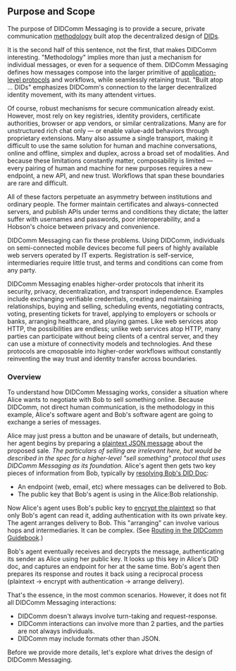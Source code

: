 ## Purpose and Scope

The purpose of DIDComm Messaging is to provide a secure, private communication <u>methodology</u> built atop the decentralized design of <u><a href="https://www.w3.org/TR/did-core/">DIDs</a></u>.

It is the second half of this sentence, not the first, that makes DIDComm interesting. "Methodology" implies more than just a mechanism for individual messages, or even for a sequence of them. DIDComm Messaging defines how messages compose into the larger primitive of [application-level protocols](#protocols) and workflows, while seamlessly retaining trust. "Built atop ... DIDs" emphasizes DIDComm's connection to the larger decentralized identity movement, with its many attendent virtues.

Of course, robust mechanisms for secure communication already exist. However, most rely on key registries, identity providers, certificate authorities, browser or app vendors, or similar centralizations. Many are for unstructured rich chat only &mdash; or enable value-add behaviors through proprietary extensions. Many also assume a single transport, making it difficult to use the same solution for human and machine conversations, online and offline, simplex and duplex, across a broad set of modalities. And because these limitations constantly matter, composability is limited &mdash; every pairing of human and machine for new purposes requires a new endpoint, a new API, and new trust. Workflows that span these boundaries are rare and difficult.

All of these factors perpetuate an asymmetry between institutions and ordinary people. The former maintain certificates and always-connected servers, and publish APIs under terms and conditions they dictate; the latter suffer with usernames and passwords, poor interoperability, and a Hobson's choice between privacy and convenience.

DIDComm Messaging can fix these problems. Using DIDComm, individuals on semi-connected mobile devices become full peers of highly available web servers operated by IT experts. Registration is self-service, intermediaries require little trust, and terms and conditions can come from any party.

DIDComm Messaging enables higher-order protocols that inherit its security, privacy, decentralization, and transport independence. Examples include exchanging verifiable credentials, creating and maintaining relationships, buying and selling, scheduling events, negotiating contracts, voting, presenting tickets for travel, applying to employers or schools or banks, arranging healthcare, and playing games. Like web services atop HTTP, the possibilities are endless; unlike web services atop HTTP, many parties can participate without being clients of a central server, and they can use a mixture of connectivity models and technologies. And these protocols are cmoposable into higher-order workflows without constantly reinventing the way trust and identity transfer across boundaries.

### Overview

To understand how DIDComm Messaging works, consider a situation where Alice wants to negotiate with Bob to sell something online. Because DIDComm, not direct human communication, is the methodology in this example, Alice's software agent and Bob's software agent are going to exchange a series of messages.

Alice may just press a button and be unaware of details, but underneath, her agent begins by preparing a [plaintext JSON message](#didcomm-plaintext-messages) about the proposed sale. *The particulars of selling are irrelevant here, but would be described in the spec for a higher-level "sell something" protocol that uses DIDComm Messaging as its foundation.* Alice's agent then gets two key pieces of information from Bob, typically by [resolving Bob's DID Doc](https://www.w3.org/TR/did-core/#resolution):

- An endpoint (web, email, etc) where messages can be delivered to Bob.
- The public key that Bob's agent is using in the Alice:Bob relationship.

Now Alice's agent uses Bob's public key to [encrypt the plaintext](#message-encryption) so that only Bob's agent can read it, adding authentication with its own private key. The agent arranges delivery to Bob. This "arranging" can involve various hops and intermediaries. It can be complex. (See [Routing in the DIDComm Guidebook](https://didcomm.org/book/v2/).)

Bob's agent eventually receives and decrypts the message, authenticating its sender as Alice using her public key. It looks up this key in Alice's DID doc, and captures an endpoint for her at the same time. Bob's agent then prepares its response and routes it back using a reciprocal process (plaintext &rarr; encrypt with authentication &rarr; arrange delivery).

That's the essence, in the most common scenarios. However, it does not fit all DIDComm Messaging interactions:

- DIDComm doesn't always involve turn-taking and request-response.
- DIDComm interactions can involve more than 2 parties, and the parties are not always individuals.
- DIDComm may include formats other than JSON.

Before we provide more details, let's explore what drives the design of DIDComm Messaging.
